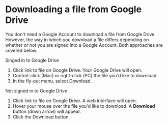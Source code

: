 # Downloading a file from Google Drive

You don't need a Google Account to download a file from Google Drive. However, the way in which you download a file differs depending on whether or not you are signed into a Google Account. Both approaches are covered below. 

Singed in to Google Drive

1. Click link to file on Google Drive. Your Google Drive will open.
2. Control-click \(Mac\) or right-click \(PC\) the file you'd like to download. 
3. In the fly-out menu, select Download.



Not signed in to Google Drive

1. Click link to file on Google Drive. A web interface will open.
2. Hover your mouse over the file you'd like to download. A **Download** button \(down arrow\) will appear.
3. Click the Download button. 



